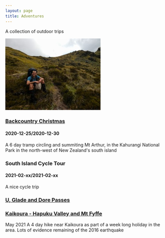 ```yaml
---
layout: page
title: Adventures
---
```


<p>A collection of outdoor trips</p>

<img src="/images/adventures/backcountry-christmas/sitting_down_on_the_job-300x225.jpg" alt = 'some text'/>

<h3><a href="backcountry-christmas.html"> Backcountry Christmas</a></h3>
<h4>2020-12-25/2020-12-30</h4>
 <p>A 6 day tramp circling and summiting Mt Arthur, in the Kahurangi National Park in the north-west of New Zealand's south island</p>


<h3>South Island Cycle Tour</h3>
<h4>2021-02-xx/2021-02-xx</h4>
<p>A nice cycle trip</p>


### <a href="u-glade-dore-fiordland.html"> U, Glade and Dore Passes</a></h3>


### [Kaikoura - Hapuku Valley and Mt Fyffe](/adventures/kaikoura_hapuku_valley_and_mt_fyffe.html)
May 2021
A 4 day hike near Kaikoura as part of a week long holiday in the area. Lots of evidence remaining of the 2016 earthquake